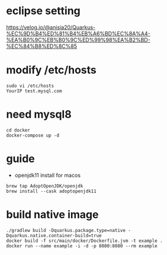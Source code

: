 # eclipse setting
https://velog.io/@anisia20/Quarkus-%EC%9D%B4%ED%81%B4%EB%A6%BD%EC%8A%A4-%EA%B0%9C%EB%B0%9C%ED%99%98%EA%B2%BD-%EC%84%B8%ED%8C%85

# modify /etc/hosts
```
sudo vi /etc/hosts
YourIP test.mysql.com
```

# need mysql8
```
cd docker
docker-compose up -d
```

# guide
- openjdk11 install for macos
```
brew tap AdoptOpenJDK/openjdk
brew install --cask adoptopenjdk11
```

# build native image
```
./gradlew build -Dquarkus.package.type=native -Dquarkus.native.container-build=true
docker build -f src/main/docker/Dockerfile.jvm -t example .
docker run --name example -i -d -p 8080:8080 --rm example
```
